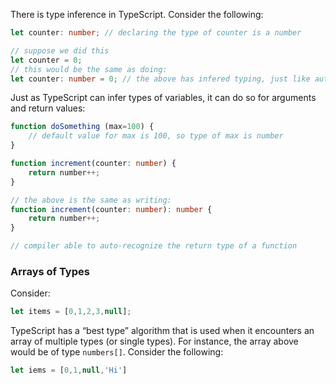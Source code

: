 There is type inference in TypeScript. Consider the following:

```TypeScript
let counter: number; // declaring the type of counter is a number 

// suppose we did this
let counter = 0;
// this would be the same as doing:
let counter: number = 0; // the above has infered typing, just like auto in C++
```

Just as TypeScript can infer types of variables, it can do so for arguments and return values:

```TypeScript
function doSomething (max=100) {
	// default value for max is 100, so type of max is number 
}

function increment(counter: number) {
	return number++;
}

// the above is the same as writing:
function increment(counter: number): number {
	return number++;
}

// compiler able to auto-recognize the return type of a function 
```

  

### Arrays of Types

Consider:

```TypeScript
let items = [0,1,2,3,null];
```

TypeScript has a “best type” algorithm that is used when it encounters an array of multiple types (or single types). For instance, the array above would be of type `numbers[]`. Consider the following:

```TypeScript
let iems = [0,1,null,'Hi']
```